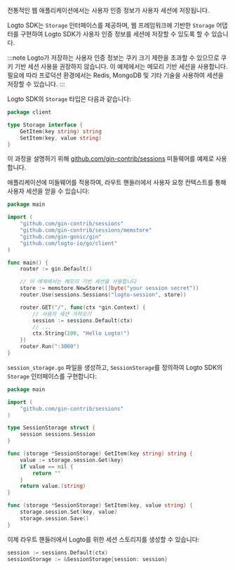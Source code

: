 전통적인 웹 애플리케이션에서는 사용자 인증 정보가 사용자 세션에 저장됩니다.

Logto SDK는 `Storage` 인터페이스를 제공하며, 웹 프레임워크에 기반한 `Storage` 어댑터를 구현하여 Logto SDK가 사용자 인증 정보를 세션에 저장할 수 있도록 할 수 있습니다.

:::note
Logto가 저장하는 사용자 인증 정보는 쿠키 크기 제한을 초과할 수 있으므로 쿠키 기반 세션 사용을 권장하지 않습니다. 이 예제에서는 메모리 기반 세션을 사용합니다. 필요에 따라 프로덕션 환경에서는 Redis, MongoDB 및 기타 기술을 사용하여 세션을 저장할 수 있습니다.
:::

Logto SDK의 `Storage` 타입은 다음과 같습니다:

```go title="github.com/logto-io/client/storage.go"
package client

type Storage interface {
	GetItem(key string) string
	SetItem(key, value string)
}
```

이 과정을 설명하기 위해 [github.com/gin-contrib/sessions](https://github.com/gin-contrib/sessions) 미들웨어를 예제로 사용합니다.

애플리케이션에 미들웨어를 적용하여, 라우트 핸들러에서 사용자 요청 컨텍스트를 통해 사용자 세션을 얻을 수 있습니다:

```go title="main.go"
package main

import (
	"github.com/gin-contrib/sessions"
	"github.com/gin-contrib/sessions/memstore"
	"github.com/gin-gonic/gin"
	"github.com/logto-io/go/client"
)

func main() {
	router := gin.Default()

	// 이 예제에서는 메모리 기반 세션을 사용합니다
	store := memstore.NewStore([]byte("your session secret"))
	router.Use(sessions.Sessions("logto-session", store))

	router.GET("/", func(ctx *gin.Context) {
		// 사용자 세션 가져오기
		session := sessions.Default(ctx)
		// ...
		ctx.String(200, "Hello Logto!")
	})
	router.Run(":3000")
}
```

`session_storage.go` 파일을 생성하고, `SessionStorage`를 정의하여 Logto SDK의 `Storage` 인터페이스를 구현합니다:

```go title="session_storage.go"
package main

import (
	"github.com/gin-contrib/sessions"
)

type SessionStorage struct {
	session sessions.Session
}

func (storage *SessionStorage) GetItem(key string) string {
	value := storage.session.Get(key)
	if value == nil {
		return ""
	}
	return value.(string)
}

func (storage *SessionStorage) SetItem(key, value string) {
	storage.session.Set(key, value)
	storage.session.Save()
}
```

이제 라우트 핸들러에서 Logto를 위한 세션 스토리지를 생성할 수 있습니다:

```go
session := sessions.Default(ctx)
sessionStorage := &SessionStorage{session: session}
```
